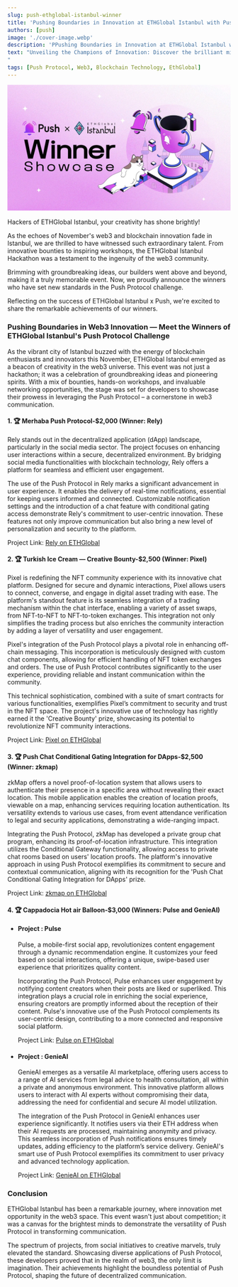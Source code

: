 ```yaml
---
slug: push-ethglobal-istanbul-winner
title: 'Pushing Boundaries in Innovation at ETHGlobal Istanbul with Push Protocol 🔔'
authors: [push]
image: './cover-image.webp'
description: 'PPushing Boundaries in Innovation at ETHGlobal Istanbul with Push Protocol"'
text: "Unveiling the Champions of Innovation: Discover the brilliant minds who triumphed at ETHGlobal Istanbul, setting new benchmarks in web3 creativity!
"
tags: [Push Protocol, Web3, Blockchain Technology, EthGlobal]
---
```


![Cover Image of Push x ETHGlobal Istanbul - Enhance Your UX and Win $10k in Bounties](./cover-image.webp)

<!--truncate-->

Hackers of ETHGlobal Istanbul, your creativity has shone brightly!

As the echoes of November's web3 and blockchain innovation fade in Istanbul, we are thrilled to have witnessed such extraordinary talent. From innovative bounties to inspiring workshops, the ETHGlobal Istanbul Hackathon was a testament to the ingenuity of the web3 community.

Brimming with groundbreaking ideas, our builders went above and beyond, making it a truly memorable event. Now, we proudly announce the winners who have set new standards in the Push Protocol challenge.

Reflecting on the success of ETHGlobal Istanbul x Push, we're excited to share the remarkable achievements of our winners.

### Pushing Boundaries in Web3 Innovation — Meet the Winners of ETHGlobal Istanbul's Push Protocol Challenge

As the vibrant city of Istanbul buzzed with the energy of blockchain enthusiasts and innovators this November, ETHGlobal Istanbul emerged as a beacon of creativity in the web3 universe. This event was not just a hackathon; it was a celebration of groundbreaking ideas and pioneering spirits. With a mix of bounties, hands-on workshops, and invaluable networking opportunities, the stage was set for developers to showcase their prowess in leveraging the Push Protocol – a cornerstone in web3 communication.

#### 1. 🏆 Merhaba Push Protocol-$2,000 (Winner: Rely) 


Rely stands out in the decentralized application (dApp) landscape, particularly in the social media sector. The project focuses on enhancing user interactions within a secure, decentralized environment. By bridging social media functionalities with blockchain technology, Rely offers a platform for seamless and efficient user engagement.

The use of the Push Protocol in Rely marks a significant advancement in user experience. It enables the delivery of real-time notifications, essential for keeping users informed and connected. Customizable notification settings and the introduction of a chat feature with conditional gating access demonstrate Rely's commitment to user-centric innovation. These features not only improve communication but also bring a new level of personalization and security to the platform. 

Project Link: [Rely on ETHGlobal](https://ethglobal.com/showcase/rely-oygqg)

#### 2. 🏆 Turkish Ice Cream — Creative Bounty-$2,500 (Winner: Pixel) 

Pixel is redefining the NFT community experience with its innovative chat platform. Designed for secure and dynamic interactions, Pixel allows users to connect, converse, and engage in digital asset trading with ease. The platform's standout feature is its seamless integration of a trading mechanism within the chat interface, enabling a variety of asset swaps, from NFT-to-NFT to NFT-to-token exchanges. This integration not only simplifies the trading process but also enriches the community interaction by adding a layer of versatility and user engagement.

Pixel's integration of the Push Protocol plays a pivotal role in enhancing off-chain messaging. This incorporation is meticulously designed with custom chat components, allowing for efficient handling of NFT token exchanges and orders. The use of Push Protocol contributes significantly to the user experience, providing reliable and instant communication within the community. 

This technical sophistication, combined with a suite of smart contracts for various functionalities, exemplifies Pixel’s commitment to security and trust in the NFT space. The project's innovative use of technology has rightly earned it the 'Creative Bounty' prize, showcasing its potential to revolutionize NFT community interactions.

Project Link: [Pixel on ETHGlobal](https://ethglobal.com/showcase/pixel-rr36q)

#### 3. 🏆 Push Chat Conditional Gating Integration for DApps-$2,500 (Winner: zkmap) 

zkMap offers a novel proof-of-location system that allows users to authenticate their presence in a specific area without revealing their exact location. This mobile application enables the creation of location proofs, viewable on a map, enhancing services requiring location authentication. Its versatility extends to various use cases, from event attendance verification to legal and security applications, demonstrating a wide-ranging impact.

Integrating the Push Protocol, zkMap has developed a private group chat program, enhancing its proof-of-location infrastructure. This integration utilizes the Conditional Gateway functionality, allowing access to private chat rooms based on users' location proofs. The platform's innovative approach in using Push Protocol exemplifies its commitment to secure and contextual communication, aligning with its recognition for the 'Push Chat Conditional Gating Integration for DApps' prize.

Project Link: [zkmap on ETHGlobal](https://ethglobal.com/showcase/zkmap-n2z06)

#### 4. 🏆 Cappadocia Hot air Balloon-$3,000 (Winners: Pulse and GenieAI) 

- #### Project : Pulse
    Pulse, a mobile-first social app, revolutionizes content engagement through a dynamic recommendation engine. It customizes your feed based on social interactions, offering a unique, swipe-based user experience that prioritizes quality content.

    Incorporating the Push Protocol, Pulse enhances user engagement by notifying content creators when their posts are liked or superliked. This integration plays a crucial role in enriching the social experience, ensuring creators are promptly informed about the reception of their content. Pulse's innovative use of the Push Protocol complements its user-centric design, contributing to a more connected and responsive social platform.

    Project Link: [Pulse on ETHGlobal](https://ethglobal.com/showcase/pulse-v4iir)

- #### Project : GenieAI
    GenieAI emerges as a versatile AI marketplace, offering users access to a range of AI services from legal advice to health consultation, all within a private and anonymous environment. This innovative platform allows users to interact with AI experts without compromising their data, addressing the need for confidential and secure AI model utilization.

    The integration of the Push Protocol in GenieAI enhances user experience significantly. It notifies users via their ETH address when their AI requests are processed, maintaining anonymity and privacy. This seamless incorporation of Push notifications ensures timely updates, adding efficiency to the platform’s service delivery. GenieAI's smart use of Push Protocol exemplifies its commitment to user privacy and advanced technology application.

    Project Link: [GenieAI on ETHGlobal](https://ethglobal.com/showcase/genieai-feo3a)

### Conclusion 

ETHGlobal Istanbul has been a remarkable journey, where innovation met opportunity in the web3 space. This event wasn't just about competition; it was a canvas for the brightest minds to demonstrate the versatility of Push Protocol in transforming communication.

The spectrum of projects, from social initiatives to creative marvels, truly elevated the standard. Showcasing diverse applications of Push Protocol, these developers proved that in the realm of web3, the only limit is imagination. Their achievements highlight the boundless potential of Push Protocol, shaping the future of decentralized communication.
